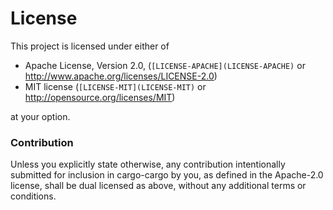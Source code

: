 # License

This project is licensed under either of

 * Apache License, Version 2.0, (`[LICENSE-APACHE](LICENSE-APACHE)` or
   http://www.apache.org/licenses/LICENSE-2.0)
 * MIT license (`[LICENSE-MIT](LICENSE-MIT)` or
   http://opensource.org/licenses/MIT)

at your option.

### Contribution

Unless you explicitly state otherwise, any contribution intentionally submitted
for inclusion in cargo-cargo by you, as defined in the Apache-2.0 license, shall be
dual licensed as above, without any additional terms or conditions.